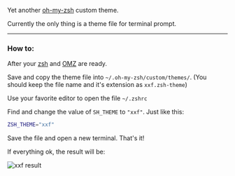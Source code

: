 Yet another [oh-my-zsh](https://github.com/robbyrussell/oh-my-zsh) custom theme. 

Currently the only thing is a theme file for terminal prompt.

---

### How to:

After your [zsh](http://www.zsh.org/) and [OMZ](https://github.com/robbyrussell/oh-my-zsh) are ready.

Save and copy the theme file into `~/.oh-my-zsh/custom/themes/`. (You should keep the file name and it's extension as `xxf.zsh-theme`)


Use your favorite editor to open the file `~/.zshrc`

Find and change the value of `SH_THEME` to `"xxf"`. Just like this:

```sh
ZSH_THEME="xxf"
```

Save the file and open a new terminal. That's it!

If everything ok, the result will be:

![xxf result](http://oi58.tinypic.com/24oble1.jpg)

	
	
